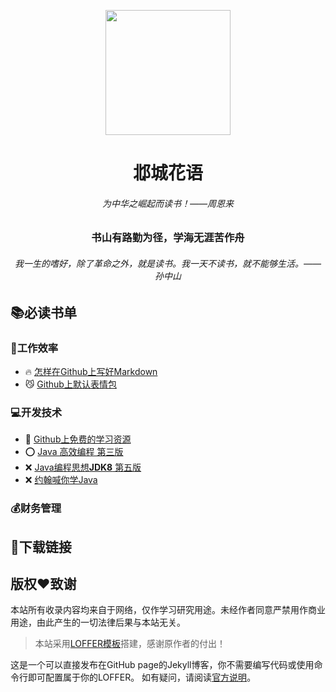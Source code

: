 <p align="center">
  <a href="http://ant.design">
    <img width="200" src="https://raw.githubusercontent.com/xadoger/blog/master/images/logo.png">
  </a>
</p>

<h1 align="center">邶城花语</h1>

<div align="center">
<h6>为中华之崛起而读书！——周恩来</h6> 
<h3>书山有路勤为径，学海无涯苦作舟</h3>
<h6>我一生的嗜好，除了革命之外，就是读书。我一天不读书，就不能够生活。——孙中山</h6> 
</div>

## :books:必读书单

### :100:工作效率
- :fire: [怎样在Github上写好Markdown](https://help.github.com/cn/github/writing-on-github/basic-writing-and-formatting-syntax)
- :smirk_cat: [Github上默认表情包](https://www.webfx.com/tools/emoji-cheat-sheet/)

### :computer:开发技术

- :rocket: [Github上免费的学习资源](https://github.com/EbookFoundation/free-programming-books)
- :o: [Java 高效编程 第三版](https://github.com/sjsdfg/effective-java-3rd-chinese)
- :x: [Java编程思想**JDK8** 第五版](https://github.com/LingCoder/OnJava8)
- :x: [约翰喊你学Java](https://www.journaldev.com/java-tutorial-java-ee-tutorials)

### :moneybag:财务管理

## :pushpin:下载链接

## 版权:heart:致谢
 本站所有收录内容均来自于网络，仅作学习研究用途。未经作者同意严禁用作商业用途，由此产生的一切法律后果与本站无关。

> 本站采用[LOFFER模板](https://github.com/FromEndWorld/LOFFER)搭建，感谢原作者的付出！

这是一个可以直接发布在GitHub page的Jekyll博客，你不需要编写代码或使用命令行即可配置属于你的LOFFER。
如有疑问，请阅读[官方说明](https://pages.github.com/)。

